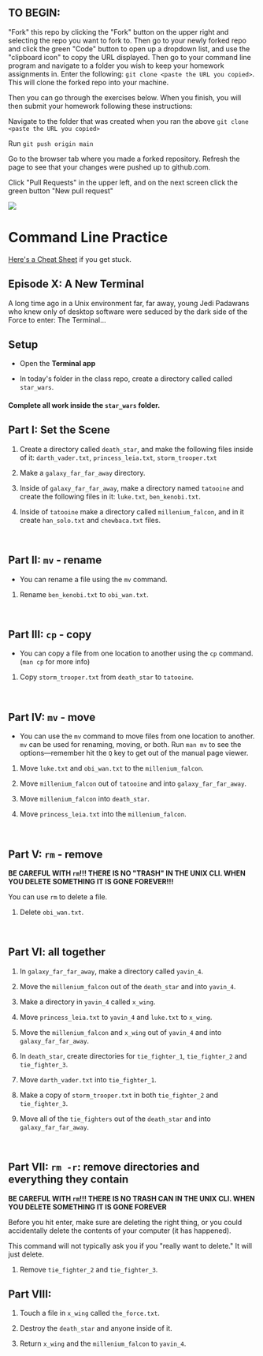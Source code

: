 ## TO BEGIN: 

"Fork" this repo by clicking the "Fork" button on the upper right and selecting the repo you want to fork to. Then go to your newly forked repo and click the green "Code" button to open up a dropdown list, and use the "clipboard icon" to copy the URL displayed. Then go to your command line program and navigate to a folder you wish to keep your homework assignments in. Enter the following: ```git clone <paste the URL you copied>```. This will clone the forked repo into your machine. 

Then you can go through the exercises below. When you finish, you will then submit your homework following these instructions: 

Navigate to the folder that was created when you ran the above ```git clone <paste the URL you copied>```

Run  ```git push origin main```

Go to the browser tab where you made a forked repository. Refresh the page to see that your changes were pushed up to github.com. 

Click "Pull Requests" in the upper left, and on the next screen click the green button "New pull request"

<img src="https://i.imgur.com/YmNE2R2.png">

#  Command Line Practice

[Here's a Cheat Sheet](https://learntocodewith.me/command-line/unix-command-cheat-sheet/) if you get stuck.

## Episode X: A New Terminal

A long time ago in a Unix environment far, far away, young Jedi Padawans who knew only of desktop software were seduced by the dark side of the Force to enter: The Terminal...

## Setup

* Open the **Terminal app**

* In today's folder in the class repo, create a directory called called `star_wars`. 

#### Complete all work inside the `star_wars` folder.

## Part I: Set the Scene

1. Create a directory called `death_star`, and make the following files inside of it: `darth_vader.txt`, `princess_leia.txt`, `storm_trooper.txt`

2. Make a `galaxy_far_far_away` directory.

3. Inside of `galaxy_far_far_away`, make a directory named `tatooine` and create the following files in it: `luke.txt`, `ben_kenobi.txt`.

4. Inside of `tatooine` make a directory called `millenium_falcon`, and in it create `han_solo.txt` and `chewbaca.txt` files.

<br>

## Part II: `mv` - rename

* You can rename a file using the `mv` command. 

1. Rename `ben_kenobi.txt` to `obi_wan.txt`.

<br>

## Part III: `cp` - copy

* You can copy a file from one location to another using the `cp` command. (`man cp` for more info)

1. Copy `storm_trooper.txt` from `death_star` to `tatooine`.

<br>

## Part IV: `mv` - move

* You can use the `mv` command to move files from one location to another. `mv` can be used for renaming, moving, or both.  Run `man mv` to see the options—remember hit the `Q` key to get out of the manual page viewer.

1. Move `luke.txt` and `obi_wan.txt` to the `millenium_falcon`.

2. Move `millenium_falcon` out of `tatooine` and into `galaxy_far_far_away`.

3. Move `millenium_falcon` into `death_star`.

4. Move `princess_leia.txt` into the `millenium_falcon`.

<br>


## Part V: `rm` - remove

**BE CAREFUL WITH `rm`!!! THERE IS NO "TRASH" IN THE UNIX CLI. WHEN YOU DELETE SOMETHING IT IS GONE FOREVER!!!**

You can use `rm` to delete a file.


1. Delete `obi_wan.txt`.

<br>

## Part VI: all together

1. In `galaxy_far_far_away`, make a directory called `yavin_4`.

2. Move the `millenium_falcon` out of the `death_star` and into `yavin_4`.

3. Make a directory in `yavin_4` called `x_wing`.

4. Move `princess_leia.txt` to `yavin_4` and `luke.txt` to `x_wing`.

5. Move the `millenium_falcon` and `x_wing` out of `yavin_4` and into `galaxy_far_far_away`.

6. In `death_star`, create directories for `tie_fighter_1`, `tie_fighter_2` and `tie_fighter_3`.

7. Move `darth_vader.txt` into `tie_fighter_1`.

8. Make a copy of `storm_trooper.txt` in both `tie_fighter_2` and `tie_fighter_3`.

9. Move all of the `tie_fighters` out of the `death_star` and into `galaxy_far_far_away`.

<br>

## Part VII: `rm -r`: remove directories and everything they contain

**BE CAREFUL WITH `rm`!!! THERE IS NO TRASH CAN IN THE UNIX CLI. WHEN YOU DELETE SOMETHING IT IS GONE FOREVER**

Before you hit enter, make sure are deleting the right thing, or you could accidentally delete the contents of your computer (it has happened).

This command will not typically ask you if you "really want to delete." It will just delete.

1. Remove `tie_fighter_2` and `tie_fighter_3`.

## Part VIII:

1. Touch a file in `x_wing` called `the_force.txt`.

2. Destroy the `death_star` and anyone inside of it.

3. Return `x_wing` and the `millenium_falcon` to `yavin_4`.


